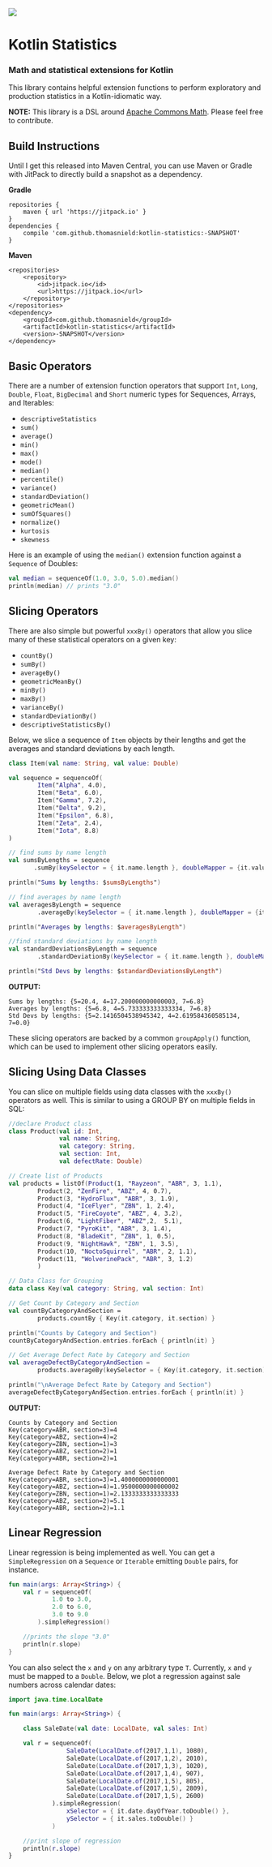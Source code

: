 ![](http://i.imgur.com/ONh78s7.png) 
# Kotlin Statistics
### Math and statistical extensions for Kotlin

This library contains helpful extension functions to perform exploratory and production statistics in a Kotlin-idiomatic way.

**NOTE:** This library is a DSL around [Apache Commons Math](http://commons.apache.org/proper/commons-math/userguide/stat.html). Please feel free to contribute.

## Build Instructions

Until I get this released into Maven Central, you can use Maven or Gradle with JitPack to directly build a snapshot as a dependency.

**Gradle**

```
repositories {		
    maven { url 'https://jitpack.io' }
}
dependencies {
    compile 'com.github.thomasnield:kotlin-statistics:-SNAPSHOT'
}
```

**Maven**

```
<repositories>
    <repository>
        <id>jitpack.io</id>
        <url>https://jitpack.io</url>
    </repository>
</repositories>
<dependency>
    <groupId>com.github.thomasnield</groupId>
    <artifactId>kotlin-statistics</artifactId>
    <version>-SNAPSHOT</version>
</dependency>
```

## Basic Operators

There are a number of extension function operators that support `Int`, `Long`, `Double`, `Float`, `BigDecimal` and `Short` numeric types for Sequences, Arrays, and Iterables:

* `descriptiveStatistics`
* `sum()`
* `average()`
* `min()`
* `max()`
* `mode()`
* `median()`
* `percentile()`
* `variance()`
* `standardDeviation()`
* `geometricMean()`
* `sumOfSquares()`
* `normalize()`
* `kurtosis`
* `skewness`

Here is an example of using the `median()` extension function against a `Sequence` of Doubles:

```kotlin
val median = sequenceOf(1.0, 3.0, 5.0).median() 
println(median) // prints "3.0"
```


## Slicing Operators

There are also simple but powerful `xxxBy()` operators that allow you slice many of these statistical operators on a given key:

* `countBy()`
* `sumBy()`
* `averageBy()`
* `geometricMeanBy()`
* `minBy()`
* `maxBy()`
* `varianceBy()`
* `standardDeviationBy()`
* `descriptiveStatisticsBy()`

Below, we slice a sequence of `Item` objects by their lengths and get the averages and standard deviations by each length.

```kotlin
class Item(val name: String, val value: Double)

val sequence = sequenceOf(
        Item("Alpha", 4.0),
        Item("Beta", 6.0),
        Item("Gamma", 7.2),
        Item("Delta", 9.2),
        Item("Epsilon", 6.8),
        Item("Zeta", 2.4),
        Item("Iota", 8.8)
)

// find sums by name length
val sumsByLengths = sequence
       .sumBy(keySelector = { it.name.length }, doubleMapper = {it.value} )

println("Sums by lengths: $sumsByLengths") 

// find averages by name length
val averagesByLength = sequence
        .averageBy(keySelector = { it.name.length }, doubleMapper = {it.value})

println("Averages by lengths: $averagesByLength") 

//find standard deviations by name length
val standardDeviationsByLength = sequence
        .standardDeviationBy(keySelector = { it.name.length }, doubleMapper = {it.value}) 

println("Std Devs by lengths: $standardDeviationsByLength")
```

**OUTPUT:**

```
Sums by lengths: {5=20.4, 4=17.200000000000003, 7=6.8}
Averages by lengths: {5=6.8, 4=5.733333333333334, 7=6.8}
Std Devs by lengths: {5=2.1416504538945342, 4=2.619584360585134, 7=0.0}
```

These slicing operators are backed by a common `groupApply()` function, which can be used to implement other slicing operators easily. 


## Slicing Using Data Classes

You can slice on multiple fields using data classes with the `xxxBy()` operators as well. This is similar to using a GROUP BY on multiple fields in SQL:

```kotlin
//declare Product class
class Product(val id: Int,
              val name: String,
              val category: String,
              val section: Int,
              val defectRate: Double)

// Create list of Products
val products = listOf(Product(1, "Rayzeon", "ABR", 3, 1.1),
        Product(2, "ZenFire", "ABZ", 4, 0.7),
        Product(3, "HydroFlux", "ABR", 3, 1.9),
        Product(4, "IceFlyer", "ZBN", 1, 2.4),
        Product(5, "FireCoyote", "ABZ", 4, 3.2),
        Product(6, "LightFiber", "ABZ",2,  5.1),
        Product(7, "PyroKit", "ABR", 3, 1.4),
        Product(8, "BladeKit", "ZBN", 1, 0.5),
        Product(9, "NightHawk", "ZBN", 1, 3.5),
        Product(10, "NoctoSquirrel", "ABR", 2, 1.1),
        Product(11, "WolverinePack", "ABR", 3, 1.2)
        )

// Data Class for Grouping
data class Key(val category: String, val section: Int)

// Get Count by Category and Section
val countByCategoryAndSection =
        products.countBy { Key(it.category, it.section) }

println("Counts by Category and Section")
countByCategoryAndSection.entries.forEach { println(it) }

// Get Average Defect Rate by Category and Section
val averageDefectByCategoryAndSection =
        products.averageBy(keySelector = { Key(it.category, it.section) }, doubleMapper = { it.defectRate })

println("\nAverage Defect Rate by Category and Section")
averageDefectByCategoryAndSection.entries.forEach { println(it) }
```

**OUTPUT:**

```
Counts by Category and Section
Key(category=ABR, section=3)=4
Key(category=ABZ, section=4)=2
Key(category=ZBN, section=1)=3
Key(category=ABZ, section=2)=1
Key(category=ABR, section=2)=1

Average Defect Rate by Category and Section
Key(category=ABR, section=3)=1.4000000000000001
Key(category=ABZ, section=4)=1.9500000000000002
Key(category=ZBN, section=1)=2.1333333333333333
Key(category=ABZ, section=2)=5.1
Key(category=ABR, section=2)=1.1
```


## Linear Regression

Linear regression is being implemented as well. You can get a `SimpleRegression` on a `Sequence` or `Iterable` emitting `Double` pairs, for instance.

```kotlin
fun main(args: Array<String>) {
    val r = sequenceOf(
            1.0 to 3.0,
            2.0 to 6.0,
            3.0 to 9.0
        ).simpleRegression()

    //prints the slope "3.0"
    println(r.slope)
}
```

You can also select the `x` and `y` on any arbitrary type `T`. Currently, `x` and `y` must be mapped to a `Double`. Below, we plot a regression against sale numbers across calendar dates:

```kotlin
import java.time.LocalDate

fun main(args: Array<String>) {

    class SaleDate(val date: LocalDate, val sales: Int)

    val r = sequenceOf(
                SaleDate(LocalDate.of(2017,1,1), 1080),
                SaleDate(LocalDate.of(2017,1,2), 2010),
                SaleDate(LocalDate.of(2017,1,3), 1020),
                SaleDate(LocalDate.of(2017,1,4), 907),
                SaleDate(LocalDate.of(2017,1,5), 805),
                SaleDate(LocalDate.of(2017,1,5), 2809),
                SaleDate(LocalDate.of(2017,1,5), 2600)
            ).simpleRegression(
                xSelector = { it.date.dayOfYear.toDouble() },
                ySelector = { it.sales.toDouble() }
            )

    //print slope of regression
    println(r.slope)
}
```